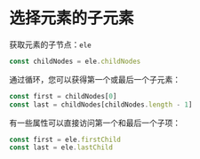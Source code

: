 # 选择元素的子元素

获取元素的子节点：`ele`

```js
const childNodes = ele.childNodes
```

通过循环，您可以获得第一个或最后一个子元素：

```js
const first = childNodes[0]
const last = childNodes[childNodes.length - 1]
```

有一些属性可以直接访问第一个和最后一个子项：

```js
const first = ele.firstChild
const last = ele.lastChild
```
